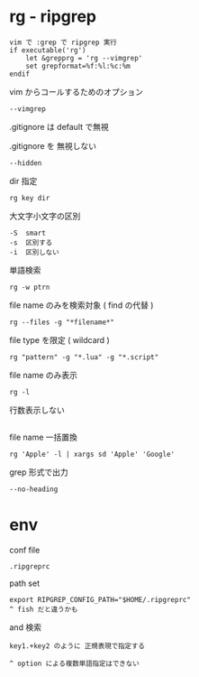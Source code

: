 
# rg  -  ripgrep


```
vim で :grep で ripgrep 実行
if executable('rg')
    let &grepprg = 'rg --vimgrep'
    set grepformat=%f:%l:%c:%m
endif
```


vim からコールするためのオプション
```
--vimgrep
```


.gitignore は default で無視

.gitignore を 無視しない
```
--hidden
```


dir 指定
```
rg key dir
```


大文字小文字の区別
```
-S  smart
-s  区別する
-i  区別しない
```


単語検索
```
rg -w ptrn
```


file name のみを検索対象 ( find の代替 )
```
rg --files -g "*filename*"
```


file type を限定 ( wildcard )
```
rg "pattern" -g "*.lua" -g "*.script"
```


file name のみ表示
```
rg -l
```


行数表示しない
```

```


file name 一括置換
```
rg 'Apple' -l | xargs sd 'Apple' 'Google'
```


grep 形式で出力
```
--no-heading
```


# env

conf file
```
.ripgreprc
```


path set
```
export RIPGREP_CONFIG_PATH="$HOME/.ripgreprc"
^ fish だと違うかも
```


and 検索
```
key1.+key2 のように 正規表現で指定する

^ option による複数単語指定はできない
```



